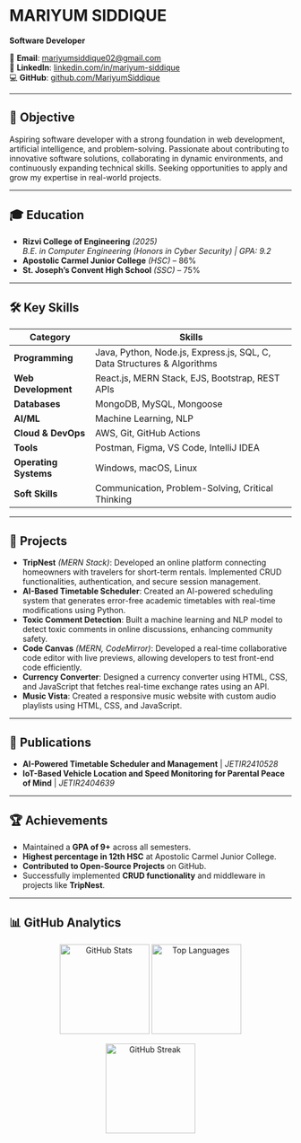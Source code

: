 # **MARIYUM SIDDIQUE**  
**Software Developer**  

📩 **Email**: [mariyumsiddique02@gmail.com](mailto:mariyumsiddique02@gmail.com)  
🔗 **LinkedIn**: [linkedin.com/in/mariyum-siddique](https://www.linkedin.com/in/mariyum-siddique)  
💻 **GitHub**: [github.com/MariyumSiddique](https://github.com/MariyumSiddique)  

---

## **🎯 Objective**  
Aspiring software developer with a strong foundation in web development, artificial intelligence, and problem-solving. Passionate about contributing to innovative software solutions, collaborating in dynamic environments, and continuously expanding technical skills. Seeking opportunities to apply and grow my expertise in real-world projects.

---

## **🎓 Education**  
- **Rizvi College of Engineering** *(2025)*  
  *B.E. in Computer Engineering (Honors in Cyber Security) | GPA: 9.2*  
- **Apostolic Carmel Junior College** *(HSC)* – 86%  
- **St. Joseph’s Convent High School** *(SSC)* – 75%  

---

## **🛠 Key Skills**  

| **Category**            | **Skills**                                             |
|------------------------|------------------------------------------------------|
| **Programming**        | Java, Python, Node.js, Express.js, SQL, C, Data Structures & Algorithms |
| **Web Development**    | React.js, MERN Stack, EJS, Bootstrap, REST APIs       |
| **Databases**         | MongoDB, MySQL, Mongoose                             |
| **AI/ML**             | Machine Learning, NLP                                |
| **Cloud & DevOps**    | AWS, Git, GitHub Actions                             |
| **Tools**              | Postman, Figma, VS Code, IntelliJ IDEA              |
| **Operating Systems** | Windows, macOS, Linux                                |
| **Soft Skills**       | Communication, Problem-Solving, Critical Thinking     |

---

## **🚀 Projects**  
- **TripNest** *(MERN Stack)*: Developed an online platform connecting homeowners with travelers for short-term rentals. Implemented CRUD functionalities, authentication, and secure session management.  
- **AI-Based Timetable Scheduler**: Created an AI-powered scheduling system that generates error-free academic timetables with real-time modifications using Python.  
- **Toxic Comment Detection**: Built a machine learning and NLP model to detect toxic comments in online discussions, enhancing community safety.  
- **Code Canvas** *(MERN, CodeMirror)*: Developed a real-time collaborative code editor with live previews, allowing developers to test front-end code efficiently.  
- **Currency Converter**: Designed a currency converter using HTML, CSS, and JavaScript that fetches real-time exchange rates using an API.  
- **Music Vista**: Created a responsive music website with custom audio playlists using HTML, CSS, and JavaScript.  

---

## **📜 Publications**  
- **AI-Powered Timetable Scheduler and Management** | *JETIR2410528*  
- **IoT-Based Vehicle Location and Speed Monitoring for Parental Peace of Mind** | *JETIR2404639*  

---

## **🏆 Achievements**  
- Maintained a **GPA of 9+** across all semesters.  
- **Highest percentage in 12th HSC** at Apostolic Carmel Junior College.  
- **Contributed to Open-Source Projects** on GitHub.  
- Successfully implemented **CRUD functionality** and middleware in projects like **TripNest**.  

---

## **📊 GitHub Analytics**
<p align="center"> 
  <img src="https://github-readme-stats.vercel.app/api?username=MariyumSiddique&show_icons=true&theme=radical" alt="GitHub Stats" height="160"/> 
  <img src="https://github-readme-stats.vercel.app/api/top-langs/?username=MariyumSiddique&layout=compact&theme=radical" alt="Top Languages" height="160"/> 
</p> 
<p align="center"> 
  <img src="https://github-readme-streak-stats.herokuapp.com/?user=MariyumSiddique&theme=radical" alt="GitHub Streak" height="160"/> 
</p>

